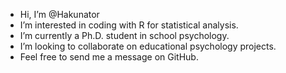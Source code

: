 - Hi, I’m @Hakunator
- I’m interested in coding with R for statistical analysis.
- I’m currently a Ph.D. student in school psychology.
- I’m looking to collaborate on educational psychology projects.
- Feel free to send me a message on GitHub.

<!---
Hakunator/Hakunator is a ✨ special ✨ repository because its `README.md` (this file) appears on your GitHub profile.
You can click the Preview link to take a look at your changes.
--->
